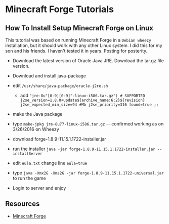 # Minecraft Forge Tutorials

## How To Install Setup Minecraft Forge on Linux

This tutorial was based on running Minecraft Forge in a `Debian wheezy` installation, but it should work with any other Linux system. I did this for my son and his friends. I haven't tested it in years. Posting for posterity.

- Download the latest version of Oracle Java JRE. Download the tar.gz file version.
- Download and install java-package
- edit `/usr/share/java-package/oracle-j2re.sh`
  * add 
`
        "jre-8u"[0-9][0-9]"-linux-i586.tar.gz") # SUPPORTED
            j2se_version=1.8.0+update${archive_name:6:2}${revision}
            j2se_expected_min_size=94 #Mb
            j2se_priority=316
            found=true
            ;;
`

- make the Java package
- type `make-jpkg jre-8u77-linux-i586.tar.gz` 
-- confirmed working as on 3/26/2016 on Wheezy
- download forge-1.8.9-11.15.1.1722-installer.jar
- run the installer
`java -jar forge-1.8.9-11.15.1.1722-installer.jar --installServer`
- edit `eula.txt` change line `eula=true`
- type `java -Xmx2G -Xms2G -jar forge-1.8.9-11.15.1.1722-universal.jar` to run the game
- Login to server and enjoy

## Resources
- [Minecraft Forge](https://files.minecraftforge.net/net/minecraftforge/forge/)